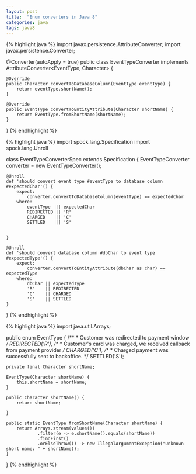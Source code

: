 ```yaml
---
layout: post
title:  "Enum converters in Java 8"
categories: java
tags: java8
---
```


{% highlight java %}
import javax.persistence.AttributeConverter;
import javax.persistence.Converter;

@Converter(autoApply = true)
public class EventTypeConverter implements AttributeConverter<EventType, Character> {

    @Override
    public Character convertToDatabaseColumn(EventType eventType) {
        return eventType.shortName();
    }

    @Override
    public EventType convertToEntityAttribute(Character shortName) {
        return EventType.fromShortName(shortName);
    }
}
{% endhighlight %}


{% highlight java %}
import spock.lang.Specification
import spock.lang.Unroll


class EventTypeConverterSpec extends Specification {
    EventTypeConverter converter = new EventTypeConverter();

    @Unroll
    def 'should convert event type #eventType to database column #expectedChar'() {
        expect:
            converter.convertToDatabaseColumn(eventType) == expectedChar
        where:
            eventType  || expectedChar
            REDIRECTED || 'R'
            CHARGED    || 'C'
            SETTLED    || 'S'


    }

    @Unroll
    def 'should convert database column #dbChar to event type #expectedType'() {
        expect:
            converter.convertToEntityAttribute(dbChar as char) == expectedType
        where:
            dbChar || expectedType
            'R'    || REDIRECTED
            'C'    || CHARGED
            'S'    || SETTLED
    }
}
{% endhighlight %}


{% highlight java %}
import java.util.Arrays;

public enum EventType {
    /**
     * Customer was redirected to payment window
     */
    REDIRECTED('R'),
    /**
     * Customer's card was charged, we received callback from payment provider
     */
    CHARGED('C'),
    /**
     * Charged payment was successfully sent to backoffice.
     */
    SETTLED('S');

    private final Character shortName;

    EventType(Character shortName) {
        this.shortName = shortName;
    }

    public Character shortName() {
        return shortName;

    }

    public static EventType fromShortName(Character shortName) {
        return Arrays.stream(values())
                .filter(e -> e.shortName().equals(shortName))
                .findFirst()
                .orElseThrow(() -> new IllegalArgumentException("Unknown short name: " + shortName));
    }
}
{% endhighlight %}

